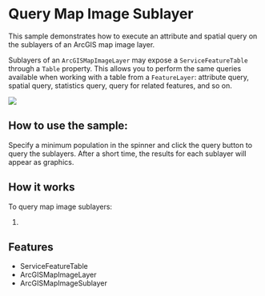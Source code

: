 <h1>Query Map Image Sublayer</h1>

<p>This sample demonstrates how to execute an attribute and spatial query on the sublayers of an ArcGIS map image 
layer.</p>    

<p>Sublayers of an <code>ArcGISMapImageLayer</code> may expose a <code>ServiceFeatureTable</code> through a 
<code>Table</code> property. This allows you to perform the same queries available when working with a table from a 
<code>FeatureLayer</code>: attribute query, spatial query, statistics query, query for related features, and so on.

<p><img src="QueryMapImageSublayerSample.png"></p>

<h2>How to use the sample:</h2>

<p>Specify a minimum population in the spinner and click the query button to query the sublayers. After a short time,
 the results for each sublayer will appear as graphics.</p>

<h2>How it works</h2>

<p>To query map image sublayers:</p>

<ol>
    <li></li>
</ol>

<h2>Features</h2>

<ul>
    <li>ServiceFeatureTable</li>
    <li>ArcGISMapImageLayer</li>
    <li>ArcGISMapImageSublayer</li>
</ul>
